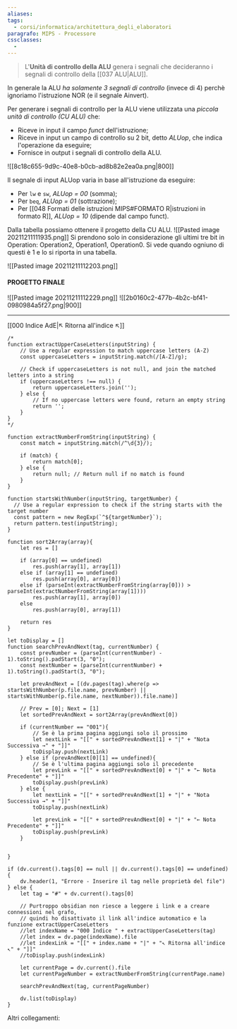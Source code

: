 ```yaml
---
aliases: 
tags:
  - corsi/informatica/architettura_degli_elaboratori
paragrafo: MIPS - Processore
cssclasses:
  - 
---
```

>L'**Unità di controllo della ALU** genera i segnali che decideranno i segnali di controllo della [[037 ALU|ALU]].

In generale la ALU *ha solamente 3 segnali di controllo* (invece di 4) perchè ignoriamo l'istruzione NOR (e il segnale Ainvert). 

Per generare i segnali di controllo per la ALU viene utilizzata una *piccola unità di controllo (CU ALU)* che:
- Riceve in input il campo *funct* dell'istruzione;
- Riceve in input un campo di controllo su 2 bit, detto *ALUop*, che indica l'operazione da eseguire;
- Fornisce in output i segnali di controllo della ALU.

![[8c18c655-9d9c-40e8-b0cb-ad8b82e2ea0a.png|800]]

Il segnale di input ALUop varia in base all'istruzione da eseguire:
- Per `lw` e `sw`, *ALUop = 00* (somma);
- Per `beq`, *ALUop = 01* (sottrazione);
- Per [[048 Formati delle istruzioni MIPS#FORMATO R|istruzioni in formato R]], *ALUop = 10* (dipende dal campo funct).

Dalla tabella possiamo ottenere il progetto della CU ALU.
![[Pasted image 20211211111935.png]]
Si prendono solo in considerazione gli ultimi tre bit in Operation: Operation2, Operation1, Operation0. Si vede quando ogniuno di questi è 1 e lo si riporta in una tabella.

![[Pasted image 20211211112203.png]]

#### PROGETTO FINALE
![[Pasted image 20211211112229.png]]
![[2b0160c2-477b-4b2c-bf41-0980984a5f27.png|900]]



___
[[000 Indice AdE|↖ Ritorna all'indice ↖]]

```dataviewjs
/*
function extractUpperCaseLetters(inputString) {
	// Use a regular expression to match uppercase letters (A-Z)
	const uppercaseLetters = inputString.match(/[A-Z]/g);
	
	// Check if uppercaseLetters is not null, and join the matched letters into a string
	if (uppercaseLetters !== null) {
		return uppercaseLetters.join('');
	} else {
	    // If no uppercase letters were found, return an empty string
	    return '';
	}
}
*/

function extractNumberFromString(inputString) {
	const match = inputString.match(/^\d{3}/);
	
	if (match) {
		return match[0];
	} else {
		return null; // Return null if no match is found
	}
}

function startsWithNumber(inputString, targetNumber) {
  // Use a regular expression to check if the string starts with the target number
  const pattern = new RegExp(`^${targetNumber}`);
  return pattern.test(inputString);
}

function sort2Array(array){
	let res = []
	
	if (array[0] == undefined)
		res.push(array[1], array[1])
	else if (array[1] == undefined)
		res.push(array[0], array[0])
	else if (parseInt(extractNumberFromString(array[0])) > parseInt(extractNumberFromString(array[1])))
		res.push(array[1], array[0])
	else
		res.push(array[0], array[1])
	
	return res
}

let toDisplay = []
function searchPrevAndNext(tag, currentNumber) {
	const prevNumber = (parseInt(currentNumber) - 1).toString().padStart(3, "0");
	const nextNumber = (parseInt(currentNumber) + 1).toString().padStart(3, "0");
	
	let prevAndNext = [(dv.pages(tag).where(p => startsWithNumber(p.file.name, prevNumber) || startsWithNumber(p.file.name, nextNumber)).file.name)]
	
	// Prev = [0]; Next = [1]
	let sortedPrevAndNext = sort2Array(prevAndNext[0])
	
	if (currentNumber == "001"){ 
		// Se è la prima pagina aggiungi solo il prossimo
		let nextLink = "[[" + sortedPrevAndNext[1] + "|" + "Nota Successiva →" + "]]"
		toDisplay.push(nextLink)
	} else if (prevAndNext[0][1] == undefined){
		// Se è l'ultima pagina aggiungi solo il precedente
		let prevLink = "[[" + sortedPrevAndNext[0] + "|" + "← Nota Precedente" + "]]"
		toDisplay.push(prevLink)
	} else {
		let nextLink = "[[" + sortedPrevAndNext[1] + "|" + "Nota Successiva →" + "]]"
		toDisplay.push(nextLink)
		
		let prevLink = "[[" + sortedPrevAndNext[0] + "|" + "← Nota Precedente" + "]]"
		toDisplay.push(prevLink)
	}
	
	
}

if (dv.current().tags[0] == null || dv.current().tags[0] == undefined){
	dv.header(1, "Errore - Inserire il tag nelle proprietà del file")
} else {
	let tag = "#" + dv.current().tags[0]

	// Purtroppo obsidian non riesce a leggere i link e a creare connessioni nel grafo,
	// quindi ho disattivato il link all'indice automatico e la funzione extractUpperCaseLetters
	//let indexName = "000 Indice " + extractUpperCaseLetters(tag)
	//let index = dv.page(indexName).file
	//let indexLink = "[[" + index.name + "|" + "↖ Ritorna all'indice ↖" + "]]"
	//toDisplay.push(indexLink)
	
	let currentPage = dv.current().file
	let currentPageNumber = extractNumberFromString(currentPage.name)
	
	searchPrevAndNext(tag, currentPageNumber)
	
	dv.list(toDisplay)
}
```

Altri collegamenti: 